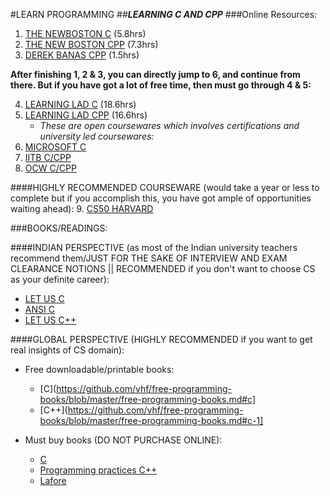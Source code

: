 #LEARN PROGRAMMING 
##_**LEARNING C AND CPP**_
###Online Resources:

1. [THE NEWBOSTON C](https://www.youtube.com/playlist?list=PL6gx4Cwl9DGAKIXv8Yr6nhGJ9Vlcjyymq) (5.8hrs)
2. [THE NEW BOSTON CPP](https://www.youtube.com/playlist?list=PLAE85DE8440AA6B83) (7.3hrs)
3. [DEREK BANAS CPP](https://www.youtube.com/watch?v=Rub-JsjMhWY) (1.5hrs)

**After finishing 1, 2 & 3, you can directly jump to 6, and continue from there. But if you have got a lot of free time, then must go through 4 & 5:**

4. [LEARNING LAD C](https://www.youtube.com/playlist?list=PLfVsf4Bjg79CZ5kHTiQHcm-l2q8j06ofd) (18.6hrs)
5. [LEARNING LAD CPP](https://www.youtube.com/playlist?list=PLfVsf4Bjg79Cu5MYkyJ-u4SyQmMhFeC1C) (16.6hrs)
	* *These are open coursewares which involves certifications and university led coursewares:*
6. [MICROSOFT C](https://www.edx.org/course/introduction-c-microsoft-dev210x-1)
7. [IITB C/CPP](https://www.edx.org/course/programming-basics-iitbombayx-cs101-1x)
8. [OCW C/CPP](http://ocw.mit.edu/courses/electrical-engineering-and-computer-science/6-s096-introduction-to-c-and-c-january-iap-2013/)

####HIGHLY RECOMMENDED COURSEWARE (would take a year or less to complete but if you accomplish this, you have got ample of opportunities waiting ahead):
9. [CS50 HARVARD](https://www.edx.org/course/introduction-computer-science-harvardx-cs50x)

###BOOKS/READINGS:

####INDIAN PERSPECTIVE (as most of the Indian university teachers recommend them/JUST FOR THE SAKE OF INTERVIEW AND EXAM CLEARANCE NOTIONS || RECOMMENDED if you don't want to choose CS as your definite career):
* [LET US C](http://www.flipkart.com/let-c-english-13th/p/itmey7dkaggvrmta)
* [ANSI C](http://www.flipkart.com/programming-ansi-c-english-3rd/p/itme88evgqvnaaat?pid=9780070534773)
* [LET US C++](http://www.flipkart.com/let-c-2nd-english/p/itmdx9fxp2uma9jf)

####GLOBAL PERSPECTIVE (HIGHLY RECOMMENDED if you want to get real insights of CS domain):

* Free downloadable/printable books:
	* [C](https://github.com/vhf/free-programming-books/blob/master/free-programming-books.md#c]
	* [C++](https://github.com/vhf/free-programming-books/blob/master/free-programming-books.md#c-1]

* Must buy books (DO NOT PURCHASE ONLINE):
	* [C](http://www.amazon.in/Programming-Language-Ansi-Version/dp/8120305965/)
	* [Programming practices C++](http://www.amazon.in/Programming-Principles-Practice-Developers-Library/dp/0321543726)
	* [Lafore](http://www.amazon.in/Object-Oriented-Programming-Robert-Lafore/dp/8131722821)
